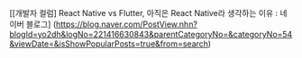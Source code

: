 [[개발자 컬럼] React Native vs Flutter, 아직은 React Native라 생각하는 이유 : 네이버 블로그] (https://blog.naver.com/PostView.nhn?blogId=yo2dh&logNo=221416630843&parentCategoryNo=&categoryNo=54&viewDate=&isShowPopularPosts=true&from=search)
